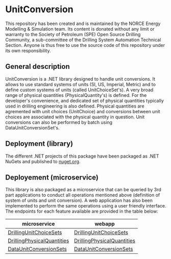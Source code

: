 # UnitConversion

This repository has been created and is maintained by the NORCE Energy Modelling & Simulation team. Its content is donated  without any limit or warranty to the Society of Petroleum (SPE) Open Source Drilling Community, a sub-committee of the Drilling System Automation Technical Section. Anyone is thus free to use the source code of this repository under its own responsibility.

## General description
UnitConversion is a .NET library designed to handle unit conversions. It allows to use standard systems of units (SI, US, Imperial, Metric) and to define custom systems of units (called UnitChoiceSet's). A very broad range of physical quantities (PhysicalQuantity's) is defined. For the developer's convenience, and dedicated set of physical quantities typically used in drilling engineering is also defined. Physical quantities are agremented with unit choices (UnitChoice) and conversions between unit choices are associated with the physical quantity in question. Unit conversions can also be performed by batch using DataUnitConversionSet's.

## Deployment (library)
The different .NET projects of this package have been packaged as .NET NuGets and published to [nuget.org](https://www.nuget.org/packages?q=OSDC.UnitConversion&prerel=true&sortby=relevance).

## Deployement (microservice)
This library is also packaged as a microservice that can be queried by 3rd part applications to conduct all operations mentioned above (definition of system of units and unit conversion). A web application has also been implemented to perform the same operations using a user friendly interface. The endpoints for each feature available are provided in the table below:

|microservice|webapp|
|------------|-------------|
|[DrillingUnitChoiceSets](https://app.digiwells.no/DrillingUnitConversion/api/DrillingUnitChoiceSets)|[DrillingUnitChoiceSets](https://app.digiwells.no/DrillingUnitConversion/webapp/DrillingUnitChoiceSets)|
|[DrillingPhysicalQuantities](https://app.digiwells.no/DrillingUnitConversion/api/DrillingPhysicalQuantities)|[DrillingPhysicalQuantities](https://app.digiwells.no/DrillingUnitConversion/webapp/DrillingPhysicalQuantities)|
|[DataUnitConversionSets](https://app.digiwells.no/DrillingUnitConversion/api/DataUnitConversionSets)|[DataUnitConversionSets](https://app.digiwells.no/DrillingUnitConversion/webapp/DataUnitConversionSets)|

